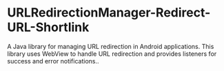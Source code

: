 # URLRedirectionManager-Redirect-URL-Shortlink
A Java library for managing URL redirection in Android applications. This library uses WebView to handle URL redirection and provides listeners for success and error notifications..
